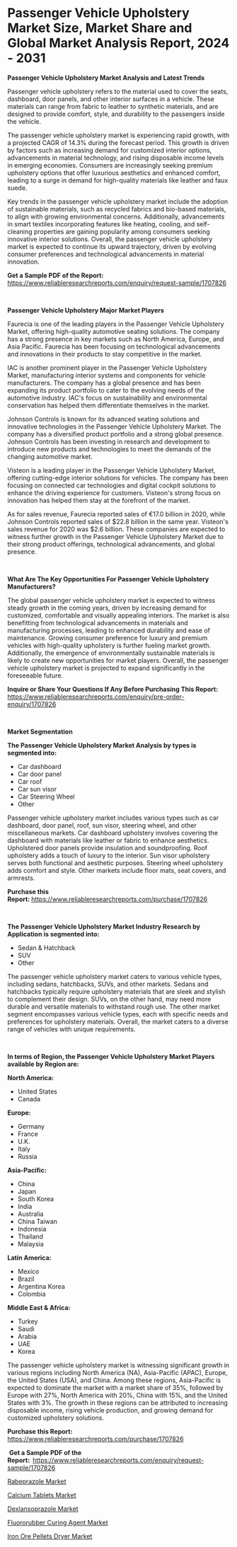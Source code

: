 <p><h1>Passenger Vehicle Upholstery Market Size, Market Share and Global Market Analysis Report, 2024 - 2031</h1></p><p><strong>Passenger Vehicle Upholstery Market Analysis and Latest Trends</strong></p>
<p><p>Passenger vehicle upholstery refers to the material used to cover the seats, dashboard, door panels, and other interior surfaces in a vehicle. These materials can range from fabric to leather to synthetic materials, and are designed to provide comfort, style, and durability to the passengers inside the vehicle.</p><p>The passenger vehicle upholstery market is experiencing rapid growth, with a projected CAGR of 14.3% during the forecast period. This growth is driven by factors such as increasing demand for customized interior options, advancements in material technology, and rising disposable income levels in emerging economies. Consumers are increasingly seeking premium upholstery options that offer luxurious aesthetics and enhanced comfort, leading to a surge in demand for high-quality materials like leather and faux suede.</p><p>Key trends in the passenger vehicle upholstery market include the adoption of sustainable materials, such as recycled fabrics and bio-based materials, to align with growing environmental concerns. Additionally, advancements in smart textiles incorporating features like heating, cooling, and self-cleaning properties are gaining popularity among consumers seeking innovative interior solutions. Overall, the passenger vehicle upholstery market is expected to continue its upward trajectory, driven by evolving consumer preferences and technological advancements in material innovation.</p></p>
<p><strong>Get a Sample PDF of the Report:&nbsp;</strong> <a href="https://www.reliableresearchreports.com/enquiry/request-sample/1707826">https://www.reliableresearchreports.com/enquiry/request-sample/1707826</a></p>
<p>&nbsp;</p>
<p><strong>Passenger Vehicle Upholstery Major Market Players</strong></p>
<p><p>Faurecia is one of the leading players in the Passenger Vehicle Upholstery Market, offering high-quality automotive seating solutions. The company has a strong presence in key markets such as North America, Europe, and Asia Pacific. Faurecia has been focusing on technological advancements and innovations in their products to stay competitive in the market.</p><p>IAC is another prominent player in the Passenger Vehicle Upholstery Market, manufacturing interior systems and components for vehicle manufacturers. The company has a global presence and has been expanding its product portfolio to cater to the evolving needs of the automotive industry. IAC's focus on sustainability and environmental conservation has helped them differentiate themselves in the market.</p><p>Johnson Controls is known for its advanced seating solutions and innovative technologies in the Passenger Vehicle Upholstery Market. The company has a diversified product portfolio and a strong global presence. Johnson Controls has been investing in research and development to introduce new products and technologies to meet the demands of the changing automotive market.</p><p>Visteon is a leading player in the Passenger Vehicle Upholstery Market, offering cutting-edge interior solutions for vehicles. The company has been focusing on connected car technologies and digital cockpit solutions to enhance the driving experience for customers. Visteon's strong focus on innovation has helped them stay at the forefront of the market.</p><p>As for sales revenue, Faurecia reported sales of €17.0 billion in 2020, while Johnson Controls reported sales of $22.8 billion in the same year. Visteon's sales revenue for 2020 was $2.6 billion. These companies are expected to witness further growth in the Passenger Vehicle Upholstery Market due to their strong product offerings, technological advancements, and global presence.</p></p>
<p>&nbsp;</p>
<p><strong>What Are The Key Opportunities For Passenger Vehicle Upholstery Manufacturers?</strong></p>
<p><p>The global passenger vehicle upholstery market is expected to witness steady growth in the coming years, driven by increasing demand for customized, comfortable and visually appealing interiors. The market is also benefitting from technological advancements in materials and manufacturing processes, leading to enhanced durability and ease of maintenance. Growing consumer preference for luxury and premium vehicles with high-quality upholstery is further fueling market growth. Additionally, the emergence of environmentally sustainable materials is likely to create new opportunities for market players. Overall, the passenger vehicle upholstery market is projected to expand significantly in the foreseeable future.</p></p>
<p><strong>Inquire or Share Your Questions If Any Before Purchasing This Report:</strong> <a href="https://www.reliableresearchreports.com/enquiry/pre-order-enquiry/1707826">https://www.reliableresearchreports.com/enquiry/pre-order-enquiry/1707826</a></p>
<p>&nbsp;</p>
<p><strong>Market Segmentation</strong></p>
<p><strong>The Passenger Vehicle Upholstery Market Analysis by types is segmented into:</strong></p>
<p><ul><li>Car dashboard</li><li>Car door panel</li><li>Car roof</li><li>Car sun visor</li><li>Car Steering Wheel</li><li>Other</li></ul></p>
<p><p>Passenger vehicle upholstery market includes various types such as car dashboard, door panel, roof, sun visor, steering wheel, and other miscellaneous markets. Car dashboard upholstery involves covering the dashboard with materials like leather or fabric to enhance aesthetics. Upholstered door panels provide insulation and soundproofing. Roof upholstery adds a touch of luxury to the interior. Sun visor upholstery serves both functional and aesthetic purposes. Steering wheel upholstery adds comfort and style. Other markets include floor mats, seat covers, and armrests.</p></p>
<p><strong>Purchase this Report:&nbsp;</strong><a href="https://www.reliableresearchreports.com/purchase/1707826">https://www.reliableresearchreports.com/purchase/1707826</a></p>
<p>&nbsp;</p>
<p><strong>The Passenger Vehicle Upholstery Market Industry Research by Application is segmented into:</strong></p>
<p><ul><li>Sedan & Hatchback</li><li>SUV</li><li>Other</li></ul></p>
<p><p>The passenger vehicle upholstery market caters to various vehicle types, including sedans, hatchbacks, SUVs, and other markets. Sedans and hatchbacks typically require upholstery materials that are sleek and stylish to complement their design. SUVs, on the other hand, may need more durable and versatile materials to withstand rough use. The other market segment encompasses various vehicle types, each with specific needs and preferences for upholstery materials. Overall, the market caters to a diverse range of vehicles with unique requirements.</p></p>
<p>&nbsp;</p>
<p><strong>In terms of Region, the Passenger Vehicle Upholstery Market Players available by Region are:</strong></p>
<p>
    <p> <strong> North America: </strong>
        <ul>
            <li>United States</li>
            <li>Canada</li>
        </ul>
        </p> 
    <p> <strong> Europe: </strong>
        <ul>
            <li>Germany</li>
            <li>France</li>
            <li>U.K.</li>
            <li>Italy</li>
            <li>Russia</li>
        </ul>
        </p> 
    <p> <strong> Asia-Pacific: </strong>
        <ul>
            <li>China</li>
            <li>Japan</li>
            <li>South Korea</li>
            <li>India</li>
            <li>Australia</li>
            <li>China Taiwan</li>
            <li>Indonesia</li>
            <li>Thailand</li>
            <li>Malaysia</li>
        </ul>
        </p> 
    <p> <strong> Latin America: </strong>
        <ul>
            <li>Mexico</li>
            <li>Brazil</li>
            <li>Argentina Korea</li>
            <li>Colombia</li>
        </ul>
        </p> 
    <p> <strong> Middle East & Africa: </strong>
        <ul>
            <li>Turkey</li>
            <li>Saudi</li>
            <li>Arabia</li>
            <li>UAE</li>
            <li>Korea</li>
        </ul>
    </p>
    </p>
<p><p>The passenger vehicle upholstery market is witnessing significant growth in various regions including North America (NA), Asia-Pacific (APAC), Europe, the United States (USA), and China. Among these regions, Asia-Pacific is expected to dominate the market with a market share of 35%, followed by Europe with 27%, North America with 20%, China with 15%, and the United States with 3%. The growth in these regions can be attributed to increasing disposable income, rising vehicle production, and growing demand for customized upholstery solutions.</p></p>
<p><strong>Purchase this Report: </strong><a href="https://www.reliableresearchreports.com/purchase/1707826">https://www.reliableresearchreports.com/purchase/1707826</a></p>
<p>&nbsp;<strong>Get a Sample PDF of the Report:&nbsp;&nbsp;</strong><a href="https://www.reliableresearchreports.com/enquiry/request-sample/1707826">https://www.reliableresearchreports.com/enquiry/request-sample/1707826</a></p>
<p><strong></strong></p>
<p><p><a href="https://medium.com/@madelynhowe_34212/rabeprazole-market-trends-forecast-and-competitive-analysis-to-2031-07945734de2d">Rabeprazole Market</a></p><p><a href="https://medium.com/@ameliahaleyi77567/calcium-tablets-nbsp-market-focuses-on-market-share-size-and-projected-forecast-till-2031-803127018b2c">Calcium Tablets Market</a></p><p><a href="https://medium.com/@madelynhowe_34212/decoding-dexlansoprazole-market-metrics-market-share-trends-and-growth-patterns-a763cbf6dafe">Dexlansoprazole Market</a></p><p><a href="https://issuu.com/reportprime-2/docs/fluororubber-curing-agent-market-size-2030.pptx">Fluororubber Curing Agent Market</a></p><p><a href="https://issuu.com/reportprime-2/docs/iron-ore-pellets-dryer-market-size-2030.pptx">Iron Ore Pellets Dryer Market</a></p></p>
